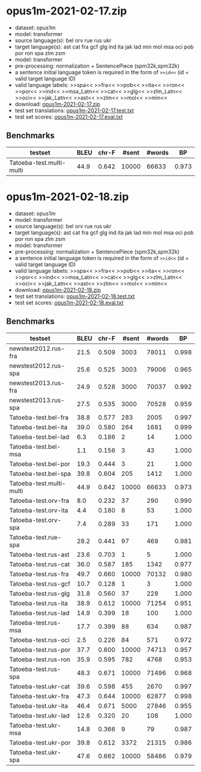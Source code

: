 # opus1m-2021-02-17.zip

* dataset: opus1m
* model: transformer
* source language(s): bel orv rue rus ukr
* target language(s): ast cat fra gcf glg ind ita jak lad min mol msa oci pob por ron spa zlm zsm
* model: transformer
* pre-processing: normalization + SentencePiece (spm32k,spm32k)
* a sentence initial language token is required in the form of `>>id<<` (id = valid target language ID)
* valid language labels: >>spa<< >>fra<< >>pob<< >>ita<< >>ron<< >>por<< >>ind<< >>msa_Latn<< >>cat<< >>glg<< >>zlm_Latn<< >>oci<< >>jak_Latn<< >>ast<< >>zlm<< >>mol<< >>min<<
* download: [opus1m-2021-02-17.zip](https://object.pouta.csc.fi/Tatoeba-MT-models/zle-roa/opus1m-2021-02-17.zip)
* test set translations: [opus1m-2021-02-17.test.txt](https://object.pouta.csc.fi/Tatoeba-MT-models/zle-roa/opus1m-2021-02-17.test.txt)
* test set scores: [opus1m-2021-02-17.eval.txt](https://object.pouta.csc.fi/Tatoeba-MT-models/zle-roa/opus1m-2021-02-17.eval.txt)

## Benchmarks

| testset | BLEU  | chr-F | #sent | #words | BP |
|---------|-------|-------|-------|--------|----|
| Tatoeba-test.multi-multi 	| 44.9 	| 0.642 	| 10000 	| 66633 	| 0.973 |

# opus1m-2021-02-18.zip

* dataset: opus1m
* model: transformer
* source language(s): bel orv rue rus ukr
* target language(s): ast cat fra gcf glg ind ita jak lad min mol msa oci pob por ron spa zlm zsm
* model: transformer
* pre-processing: normalization + SentencePiece (spm32k,spm32k)
* a sentence initial language token is required in the form of `>>id<<` (id = valid target language ID)
* valid language labels: >>spa<< >>fra<< >>pob<< >>ita<< >>ron<< >>por<< >>ind<< >>msa_Latn<< >>cat<< >>glg<< >>zlm_Latn<< >>oci<< >>jak_Latn<< >>ast<< >>zlm<< >>mol<< >>min<<
* download: [opus1m-2021-02-18.zip](https://object.pouta.csc.fi/Tatoeba-MT-models/zle-roa/opus1m-2021-02-18.zip)
* test set translations: [opus1m-2021-02-18.test.txt](https://object.pouta.csc.fi/Tatoeba-MT-models/zle-roa/opus1m-2021-02-18.test.txt)
* test set scores: [opus1m-2021-02-18.eval.txt](https://object.pouta.csc.fi/Tatoeba-MT-models/zle-roa/opus1m-2021-02-18.eval.txt)

## Benchmarks

| testset | BLEU  | chr-F | #sent | #words | BP |
|---------|-------|-------|-------|--------|----|
| newstest2012.rus-fra 	| 21.5 	| 0.509 	| 3003 	| 78011 	| 0.998 |
| newstest2012.rus-spa 	| 25.6 	| 0.525 	| 3003 	| 79006 	| 0.965 |
| newstest2013.rus-fra 	| 24.9 	| 0.528 	| 3000 	| 70037 	| 0.992 |
| newstest2013.rus-spa 	| 27.5 	| 0.535 	| 3000 	| 70528 	| 0.959 |
| Tatoeba-test.bel-fra 	| 38.8 	| 0.577 	| 283 	| 2005 	| 0.997 |
| Tatoeba-test.bel-ita 	| 39.0 	| 0.580 	| 264 	| 1681 	| 0.999 |
| Tatoeba-test.bel-lad 	| 6.3 	| 0.186 	| 2 	| 14 	| 1.000 |
| Tatoeba-test.bel-msa 	| 1.1 	| 0.156 	| 3 	| 43 	| 1.000 |
| Tatoeba-test.bel-por 	| 19.3 	| 0.444 	| 3 	| 21 	| 1.000 |
| Tatoeba-test.bel-spa 	| 39.8 	| 0.604 	| 205 	| 1412 	| 1.000 |
| Tatoeba-test.multi-multi 	| 44.9 	| 0.642 	| 10000 	| 66633 	| 0.973 |
| Tatoeba-test.orv-fra 	| 8.0 	| 0.232 	| 37 	| 290 	| 0.990 |
| Tatoeba-test.orv-ita 	| 4.4 	| 0.180 	| 8 	| 53 	| 1.000 |
| Tatoeba-test.orv-spa 	| 7.4 	| 0.289 	| 33 	| 171 	| 1.000 |
| Tatoeba-test.rue-spa 	| 28.2 	| 0.441 	| 97 	| 469 	| 0.981 |
| Tatoeba-test.rus-ast 	| 23.6 	| 0.703 	| 1 	| 5 	| 1.000 |
| Tatoeba-test.rus-cat 	| 36.0 	| 0.587 	| 185 	| 1342 	| 0.977 |
| Tatoeba-test.rus-fra 	| 49.7 	| 0.660 	| 10000 	| 70132 	| 0.980 |
| Tatoeba-test.rus-gcf 	| 10.7 	| 0.128 	| 1 	| 3 	| 1.000 |
| Tatoeba-test.rus-glg 	| 31.8 	| 0.560 	| 37 	| 228 	| 1.000 |
| Tatoeba-test.rus-ita 	| 38.9 	| 0.612 	| 10000 	| 71254 	| 0.951 |
| Tatoeba-test.rus-lad 	| 14.9 	| 0.399 	| 18 	| 100 	| 1.000 |
| Tatoeba-test.rus-msa 	| 17.7 	| 0.399 	| 88 	| 634 	| 0.987 |
| Tatoeba-test.rus-oci 	| 2.5 	| 0.226 	| 84 	| 571 	| 0.972 |
| Tatoeba-test.rus-por 	| 37.7 	| 0.600 	| 10000 	| 74713 	| 0.957 |
| Tatoeba-test.rus-ron 	| 35.9 	| 0.595 	| 782 	| 4768 	| 0.953 |
| Tatoeba-test.rus-spa 	| 48.3 	| 0.671 	| 10000 	| 71496 	| 0.968 |
| Tatoeba-test.ukr-cat 	| 39.6 	| 0.598 	| 455 	| 2670 	| 0.997 |
| Tatoeba-test.ukr-fra 	| 47.3 	| 0.644 	| 10000 	| 62877 	| 0.998 |
| Tatoeba-test.ukr-ita 	| 46.4 	| 0.671 	| 5000 	| 27846 	| 0.955 |
| Tatoeba-test.ukr-lad 	| 12.6 	| 0.320 	| 20 	| 108 	| 1.000 |
| Tatoeba-test.ukr-msa 	| 14.8 	| 0.366 	| 9 	| 79 	| 0.987 |
| Tatoeba-test.ukr-por 	| 39.8 	| 0.612 	| 3372 	| 21315 	| 0.986 |
| Tatoeba-test.ukr-spa 	| 47.6 	| 0.662 	| 10000 	| 58486 	| 0.979 |

